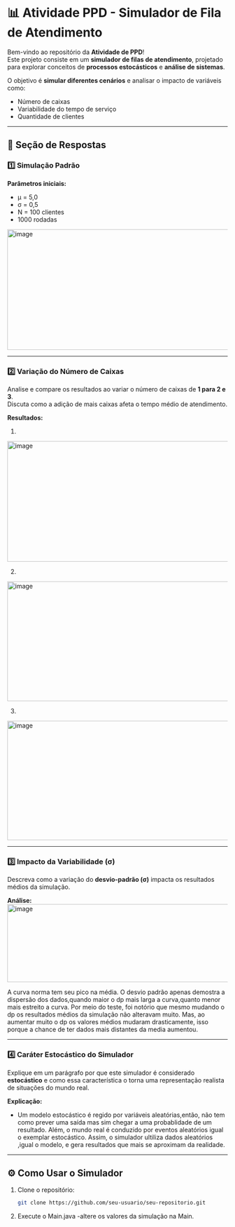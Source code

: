 # 📊 Atividade PPD - Simulador de Fila de Atendimento

Bem-vindo ao repositório da **Atividade de PPD**!  
Este projeto consiste em um **simulador de filas de atendimento**, projetado para explorar conceitos de **processos estocásticos** e **análise de sistemas**.  

O objetivo é **simular diferentes cenários** e analisar o impacto de variáveis como:
- Número de caixas
- Variabilidade do tempo de serviço
- Quantidade de clientes

---

## 📝 Seção de Respostas


### 1️⃣ Simulação Padrão

**Parâmetros iniciais:**  
- µ = 5,0  
- σ = 0,5  
- N = 100 clientes  
- 1000 rodadas  

<img width="640" height="275" alt="image" src="https://github.com/user-attachments/assets/66ffcb61-5324-4c1b-8eb2-a66bc87f6062" />


---

### 2️⃣ Variação do Número de Caixas

Analise e compare os resultados ao variar o número de caixas de **1 para 2 e 3**.  
Discuta como a adição de mais caixas afeta o tempo médio de atendimento.  

**Resultados:**  

1)

<img width="640" height="275" alt="image" src="https://github.com/user-attachments/assets/d99f28cc-3118-4c86-ac74-f86cb1635d57" />

2)
<img width="629" height="273" alt="image" src="https://github.com/user-attachments/assets/dfa3889f-e573-4cad-b7fb-68fcf1fa9cc3" />

3)
<img width="617" height="272" alt="image" src="https://github.com/user-attachments/assets/3cbbdbca-cdec-4337-ab1a-058d31e9bd4c" />

---

### 3️⃣ Impacto da Variabilidade (σ)

Descreva como a variação do **desvio-padrão (σ)** impacta os resultados médios da simulação.  

**Análise:**  
<img width="657" height="178" alt="image" src="https://github.com/user-attachments/assets/55860771-4df9-423f-97f0-6de9d1aa0f66" />

A curva norma tem seu pico na média. O desvio padrão apenas demostra a dispersão dos dados,quando maior o dp mais larga a curva,quanto menor mais estreito a curva. Por meio do teste, foi notório que mesmo mudando o dp os resultados médios da simulação não alteravam muito. Mas, ao aumentar muito o dp os valores médios mudaram drasticamente, isso porque a chance de ter dados mais distantes da media aumentou.


---

### 4️⃣ Caráter Estocástico do Simulador

Explique em um parágrafo por que este simulador é considerado **estocástico** e como essa característica o torna uma representação realista de situações do mundo real.  

**Explicação:**  
- Um modelo estocástico é regido por variáveis aleatórias,então, não tem como prever uma saída mas sim chegar a uma probablidade de um resultado. Além, o mundo real é conduzido por eventos aleatórios igual o exemplar estocástico. Assim, o simulador ultiliza dados aleatórios ,igual o modelo, e gera resultados que mais se aproximam da realidade.
---

## ⚙️ Como Usar o Simulador

1. Clone o repositório:
   ```bash
   git clone https://github.com/seu-usuario/seu-repositorio.git
2. Execute o Main.java
   -altere os valores da simulação na Main.

